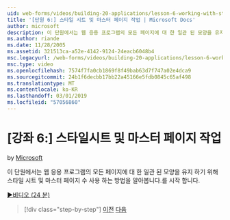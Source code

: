 ```yaml
---
uid: web-forms/videos/building-20-applications/lesson-6-working-with-stylesheets-and-master-pages
title: '[단원 6:] 스타일 시트 및 마스터 페이지 작업 | Microsoft Docs'
author: microsoft
description: 이 단원에서는 웹 응용 프로그램의 모든 페이지에 대 한 일관 된 모양을 유지 하기 위해 스타일 시트 및 마스터 페이지 수 사용 하는 방법을 알아봅니다.를 시작 합니다.
ms.author: riande
ms.date: 11/28/2005
ms.assetid: 321513ca-a52e-4142-9124-24eacb6048b4
msc.legacyurl: /web-forms/videos/building-20-applications/lesson-6-working-with-stylesheets-and-master-pages
msc.type: video
ms.openlocfilehash: 7574f7fa0cb1869f8f49bab63d7f747a02e4dca9
ms.sourcegitcommit: 24b1f6decbb17bb22a45166e5fdb0845c65af498
ms.translationtype: MT
ms.contentlocale: ko-KR
ms.lasthandoff: 03/01/2019
ms.locfileid: "57056860"
---
```

<a name="lesson-6-working-with-stylesheets-and-master-pages"></a>[강좌 6:] 스타일시트 및 마스터 페이지 작업
====================
by [Microsoft](https://github.com/microsoft)

이 단원에서는 웹 응용 프로그램의 모든 페이지에 대 한 일관 된 모양을 유지 하기 위해 스타일 시트 및 마스터 페이지 수 사용 하는 방법을 알아봅니다.를 시작 합니다.

[&#9654;비디오 (24 분)](https://channel9.msdn.com/Blogs/ASP-NET-Site-Videos/lesson-6-working-with-stylesheets-and-master-pages)

> [!div class="step-by-step"]
> [이전](lesson-5-debugging-and-tracing-your-website.md)
> [다음](lesson-7-databinding-to-user-interface-controls.md)
